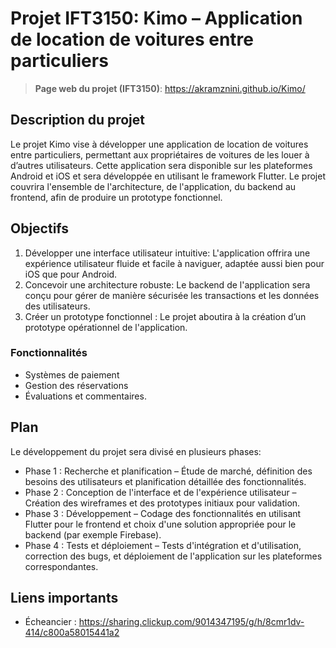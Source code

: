 # Projet IFT3150: Kimo – Application de location de voitures entre particuliers 

> **Page web du projet (IFT3150)**: https://akramznini.github.io/Kimo/

## Description du projet 

Le projet Kimo vise à développer une application de location de voitures entre particuliers, permettant aux propriétaires de voitures de les louer à d’autres utilisateurs. Cette application sera disponible sur les plateformes Android et iOS et sera développée en utilisant le framework Flutter. Le projet couvrira l'ensemble de l'architecture, de l'application, du backend au frontend, afin de produire un prototype fonctionnel. 

 
## Objectifs 

1. Développer une interface utilisateur intuitive: L'application offrira une expérience utilisateur fluide et facile à naviguer, adaptée aussi bien pour iOS que pour Android. 
2. Concevoir une architecture robuste: Le backend de l'application sera conçu pour gérer de manière sécurisée les transactions et les données des utilisateurs. 
3. Créer un prototype fonctionnel : Le projet aboutira à la création d’un prototype opérationnel de l'application. 

### Fonctionnalités

- Systèmes de paiement
- Gestion des réservations
- Évaluations et commentaires.

## Plan

Le développement du projet sera divisé en plusieurs phases:

- Phase 1 : Recherche et planification – Étude de marché, définition des besoins des utilisateurs et planification détaillée des fonctionnalités. 
- Phase 2 : Conception de l'interface et de l'expérience utilisateur – Création des wireframes et des prototypes initiaux pour validation. 
- Phase 3 : Développement – Codage des fonctionnalités en utilisant Flutter pour le frontend et choix d'une solution appropriée pour le backend (par exemple Firebase). 
- Phase 4 : Tests et déploiement – Tests d'intégration et d'utilisation, correction des bugs, et 
déploiement de l'application sur les plateformes correspondantes.

## Liens importants

- Écheancier : https://sharing.clickup.com/9014347195/g/h/8cmr1dv-414/c800a58015441a2
